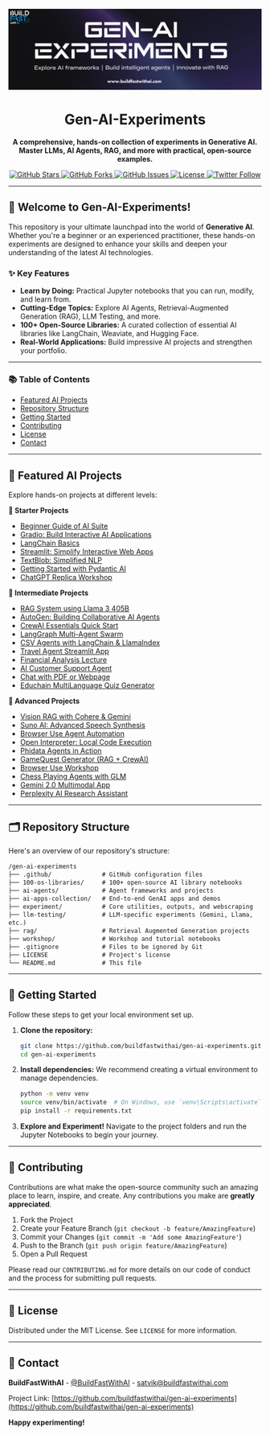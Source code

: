 <p align="center">
  <a href="https://www.buildfastwithai.com/">
    <img src=".resorces/Banner.png" width="900px" alt="BuildFastWithAI: Master Generative AI">
  </a>
</p>

<h1 align="center">Gen-AI-Experiments</h1>

<p align="center">
  <strong>A comprehensive, hands-on collection of experiments in Generative AI. Master LLMs, AI Agents, RAG, and more with practical, open-source examples.</strong>
</p>

<p align="center">
    <a href="https://github.com/buildfastwithai/gen-ai-experiments/stargazers">
        <img src="https://img.shields.io/github/stars/buildfastwithai/gen-ai-experiments?style=social" alt="GitHub Stars">
    </a>
    <a href="https://github.com/buildfastwithai/gen-ai-experiments/network/members">
        <img src="https://img.shields.io/github/forks/buildfastwithai/gen-ai-experiments?style=social" alt="GitHub Forks">
    </a>
    <a href="https://github.com/buildfastwithai/gen-ai-experiments/issues">
        <img src="https://img.shields.io/github/issues/buildfastwithai/gen-ai-experiments?style=flat-square&logo=github" alt="GitHub Issues">
    </a>
    <a href="https://github.com/buildfastwithai/gen-ai-experiments/blob/main/LICENSE">
        <img src="https://img.shields.io/github/license/buildfastwithai/gen-ai-experiments?style=flat-square" alt="License">
    </a>
    <a href="https://x.com/BuildFastWithAI">
        <img src="https://img.shields.io/twitter/follow/BuildFastWithAI?style=social" alt="Twitter Follow">
    </a>
</p>

---

## 🚀 Welcome to Gen-AI-Experiments!

This repository is your ultimate launchpad into the world of **Generative AI**. Whether you're a beginner or an experienced practitioner, these hands-on experiments are designed to enhance your skills and deepen your understanding of the latest AI technologies.

### ✨ Key Features

- **Learn by Doing:** Practical Jupyter notebooks that you can run, modify, and learn from.
- **Cutting-Edge Topics:** Explore AI Agents, Retrieval-Augmented Generation (RAG), LLM Testing, and more.
- **100+ Open-Source Libraries:** A curated collection of essential AI libraries like LangChain, Weaviate, and Hugging Face.
- **Real-World Applications:** Build impressive AI projects and strengthen your portfolio.

---

### 📚 Table of Contents

- [Featured AI Projects](#-featured-ai-projects)
- [Repository Structure](#-repository-structure)
- [Getting Started](#-getting-started)
- [Contributing](#-contributing)
- [License](#-license)
- [Contact](#-contact)

---

## 🧩 Featured AI Projects

Explore hands-on projects at different levels:

**🌱 Starter Projects**
- [Beginner Guide of AI Suite](100-os-libraries/Beginner_Guide_of_AI_Suite.ipynb)
- [Gradio: Build Interactive AI Applications](100-os-libraries/Gradio_Build_Interactive_AI_Applications_with_Ease.ipynb)
- [LangChain Basics](100-os-libraries/LangChain_Basics_Building_Intelligent_Workflows.ipynb)
- [Streamlit: Simplify Interactive Web Apps](100-os-libraries/🌟_Streamlit_Simplify_Interactive_Web_Apps_Development.ipynb)
- [TextBlob: Simplified NLP](100-os-libraries/Exploring_TextBlob_Simplified_NLP_for_Everyone.ipynb)
- [Getting Started with Pydantic AI](100-os-libraries/Getting_Started_with_Pydantic_AI.ipynb)
- [ChatGPT Replica Workshop](workshop/ChatGPT_Replica_Workshop.ipynb)

**🧠 Intermediate Projects**
- [RAG System using Llama 3 405B](rag/rag__system_using_llama_3_405b.ipynb)
- [AutoGen: Building Collaborative AI Agents](100-os-libraries/AutoGen_Building_Collaborative_AI_Agents_in_Python.ipynb)
- [CrewAI Essentials Quick Start](100-os-libraries/CrewAI_Essentials_Quick_Start_Guide.ipynb)
- [LangGraph Multi-Agent Swarm](100-os-libraries/LangGraph_Multi_Agent_Swarm.ipynb)
- [CSV Agents with LangChain & LlamaIndex](ai-agents/csv_agents_with_langchain_&_llamaIndex.ipynb)
- [Travel Agent Streamlit App](ai-apps-collection/educhain_multilanguge_quiz_generator/app.py)
- [Financial Analysis Lecture](workshop/Financial_Analysis_Lecture.ipynb)
- [AI Customer Support Agent](workshop/AI_Customer_Support_Agent_.ipynb)
- [Chat with PDF or Webpage](ai-apps-collection/Chat_with_pdf_or_webpage/main.py)
- [Educhain MultiLanguage Quiz Generator](ai-apps-collection/educhain_multilanguge_quiz_generator/app.py)

**🚀 Advanced Projects**
- [Vision RAG with Cohere & Gemini](rag/vision_rag_with_cohere_embed_v4__gemini_flash.ipynb)
- [Suno AI: Advanced Speech Synthesis](100-os-libraries/Suno_AI_Advanced_Speech_Synthesis_Platform.ipynb)
- [Browser Use Agent Automation](100-os-libraries/Browser_Use_Agent_Automation.ipynb)
- [Open Interpreter: Local Code Execution](100-os-libraries/Open_Interpreter_Local_Code_Execution_with_LLMs.ipynb)
- [Phidata Agents in Action](100-os-libraries/Phidata_Agents_in_Action_A_Hands_On_Guide.ipynb)
- [GameQuest Generator (RAG + CrewAI)](experiment/GameQuest_Generator_(RAG_+_CrewAI)%20(1).ipynb)
- [Browser Use Workshop](workshop/Browser_Use_Workshop.ipynb)
- [Chess Playing Agents with GLM](ai-apps-collection/chess_playing_agents_GLM-model/app.py)
- [Gemini 2.0 Multimodal App](ai-apps-collection/gemini-2.0-multimodal/app.py)
- [Perplexity AI Research Assistant](ai-apps-collection/perplexity-ai-research-assistant/app.py)

---

## 🗂️ Repository Structure

Here's an overview of our repository's structure:

```
/gen-ai-experiments
├── .github/              # GitHub configuration files
├── 100-os-libraries/     # 100+ open-source AI library notebooks
├── ai-agents/            # Agent frameworks and projects
├── ai-apps-collection/   # End-to-end GenAI apps and demos
├── experiment/           # Core utilities, outputs, and webscraping
├── llm-testing/          # LLM-specific experiments (Gemini, Llama, etc.)
├── rag/                  # Retrieval Augmented Generation projects
├── workshop/             # Workshop and tutorial notebooks
├── .gitignore            # Files to be ignored by Git
├── LICENSE               # Project's license
└── README.md             # This file
```

---

## 🚀 Getting Started

Follow these steps to get your local environment set up.

1.  **Clone the repository:**
    ```bash
    git clone https://github.com/buildfastwithai/gen-ai-experiments.git
    cd gen-ai-experiments
    ```

2.  **Install dependencies:**
    We recommend creating a virtual environment to manage dependencies.
    ```bash
    python -m venv venv
    source venv/bin/activate  # On Windows, use `venv\Scripts\activate`
    pip install -r requirements.txt
    ```

3.  **Explore and Experiment!**
    Navigate to the project folders and run the Jupyter Notebooks to begin your journey.

---

## 🤝 Contributing

Contributions are what make the open-source community such an amazing place to learn, inspire, and create. Any contributions you make are **greatly appreciated**.

1.  Fork the Project
2.  Create your Feature Branch (`git checkout -b feature/AmazingFeature`)
3.  Commit your Changes (`git commit -m 'Add some AmazingFeature'`)
4.  Push to the Branch (`git push origin feature/AmazingFeature`)
5.  Open a Pull Request

Please read our `CONTRIBUTING.md` for more details on our code of conduct and the process for submitting pull requests.

---

## 📄 License

Distributed under the MIT License. See `LICENSE` for more information.

---

## 📧 Contact

**BuildFastWithAI** - [@BuildFastWithAI](https://x.com/BuildFastWithAI) - satvik@buildfastwithai.com

Project Link: [https://github.com/buildfastwithai/gen-ai-experiments](https://github.com/buildfastwithai/gen-ai-experiments)

**Happy experimenting!**